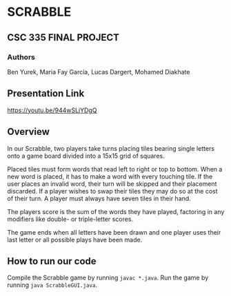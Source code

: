 # SCRABBLE
## CSC 335 FINAL PROJECT

### Authors
Ben Yurek, Maria Fay Garcia, Lucas Dargert, Mohamed Diakhate

## Presentation Link
https://youtu.be/944wSLjYDgQ

## Overview
In our Scrabble, two players take turns placing tiles bearing single
letters onto a game board divided into a 15x15 grid of squares.

Placed tiles must form words that read left to right or top to bottom.
When a new word is placed, it has to make a word with every touching tile.
If the user places an invalid word, their turn will be skipped and their
placement discarded. If a player wishes to swap their tiles they may do so
at the cost of their turn. A player must always have seven tiles in their
hand.

The players score is the sum of the words they have played, factoring in
any modifiers like double- or triple-letter scores.

The game ends when all letters have been drawn and one player uses
their last letter or all possible plays have been made.

## How to run our code

Compile the Scrabble game by running `javac *.java`. Run the game
by running `java ScrabbleGUI.java`.
